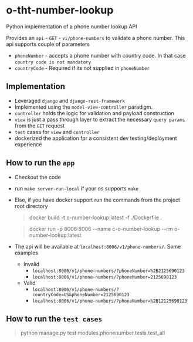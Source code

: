 # o-tht-number-lookup

Python implementation of a phone number lookup API

Provides an `api` - `GET` - `vi/phone-numbers` to validate a phone number.
This api supports couple of parameters

- `phoneNumber` - accepts a phone number with country code. In that case `country code is not mandatory`
- `countryCode` - Required if its not supplied in `phoneNumber`

## Implementation

- Leveraged `django` and `django-rest-framework`
- Implemented using the `model-view-controller` paradigm.
- `controller` holds the logic for validation and payload construction
- `view` is just a pass through layer to extract the necessary `query params` from the `GET` request
- `test` cases for `view` and `controller`
- dockerized the application fpr a consistent dev testing/deployment experience

## How to run the `app`

- Checkout the code
- run `make server-run-local` if your os supports `make`
- Else, if you have docker support run the commands from the project root directory

  > docker build -t o-number-lookup:latest -f ./Dockerfile .

  > docker run -p 8006:8006 --name c-o-number-lookup --rm o-number-lookup:latest

- The api will be available at `localhost:8006/v1/phone-numbers/`. Some examples
  - Invalid
    - `localhost:8006/v1/phone-numbers/?phoneNumber=%2B2125690123`
    - `localhost:8006/v1/phone-numbers/?phoneNumber=2125690123`
  - Valid
    - `localhost:8006/v1/phone-numbers/?countryCode=US&phoneNumber=2125690123`
    - `localhost:8006/v1/phone-numbers/?phoneNumber=%2B12125690123`

## How to run the `test cases`

> python manage.py test modules.phonenumber.tests.test_all
